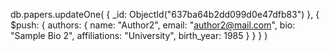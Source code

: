 db.papers.updateOne(
   { _id: ObjectId("637ba64b2dd099d0e47dfb83") },
   { $push: { authors: { 
      name: "Author2", 
      email: "author2@mail.com",
      bio: "Sample Bio 2",
      affiliations: "University",
      birth_year: 1985
    } } }
)